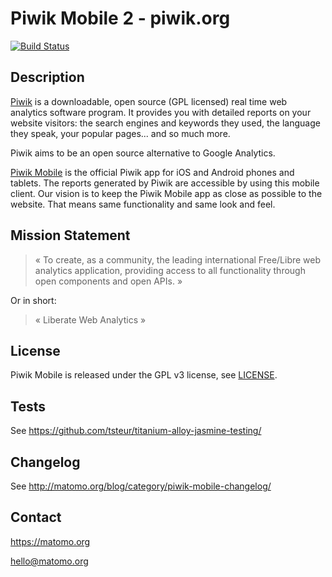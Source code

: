 # Piwik Mobile 2 - piwik.org

[![Build Status](https://travis-ci.org/piwik/piwik-mobile-2.png?branch=master)](https://travis-ci.org/piwik/piwik-mobile-2)

## Description

[Piwik](http://piwik.org/) is a downloadable, open source (GPL licensed) real time web analytics 
software program.  It provides you with detailed reports on your website 
visitors: the search engines and keywords they used, the language they speak,
your popular pages... and so much more. 

Piwik aims to be an open source alternative to Google Analytics.

[Piwik Mobile](http://piwik.org/mobile/) is the official Piwik app for iOS and Android phones and tablets.
The reports generated by Piwik are accessible by using this mobile client. Our 
vision is to keep the Piwik Mobile app as close as possible to the website.
That means same functionality and same look and feel.

## Mission Statement

> « To create, as a community, the leading international Free/Libre web analytics application, providing access to all functionality through open components and open APIs. »

Or in short:
> « Liberate Web Analytics »

## License

Piwik Mobile is released under the GPL v3 license, see [LICENSE](LICENSE). 

## Tests

See https://github.com/tsteur/titanium-alloy-jasmine-testing/

## Changelog

See http://matomo.org/blog/category/piwik-mobile-changelog/

## Contact

https://matomo.org

hello@matomo.org
